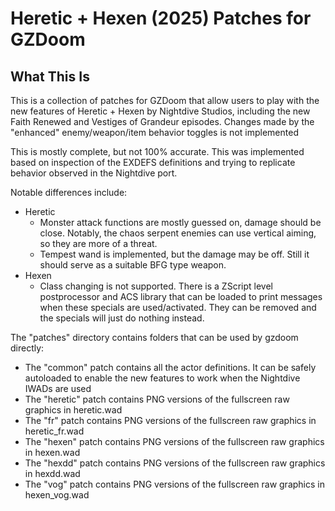 # Heretic + Hexen (2025) Patches for GZDoom

## What This Is

This is a collection of patches for GZDoom that allow users to play with the new features of
Heretic + Hexen by Nightdive Studios, including the new Faith Renewed and Vestiges of Grandeur
episodes. Changes made by the "enhanced" enemy/weapon/item behavior toggles is not implemented

This is mostly complete, but not 100% accurate. This was implemented based on inspection of the
EXDEFS definitions and trying to replicate behavior observed in the Nightdive port.

Notable differences include:
- Heretic
  - Monster attack functions are mostly guessed on, damage should be close. Notably, the chaos
    serpent enemies can use vertical aiming, so they are more of a threat.
  - Tempest wand is implemented, but the damage may be off. Still it should serve as a suitable
    BFG type weapon.
- Hexen
  - Class changing is not supported. There is a ZScript level postprocessor and ACS library that can
    be loaded to print messages when these specials are used/activated. They can be removed and the
    specials will just do nothing instead.

The "patches" directory contains folders that can be used by gzdoom directly:
- The "common" patch contains all the actor definitions. It can be safely autoloaded to enable the
  new features to work when the Nightdive IWADs are used
- The "heretic" patch contains PNG versions of the fullscreen raw graphics in heretic.wad
- The "fr" patch contains PNG versions of the fullscreen raw graphics in heretic_fr.wad
- The "hexen" patch contains PNG versions of the fullscreen raw graphics in hexen.wad
- The "hexdd" patch contains PNG versions of the fullscreen raw graphics in hexdd.wad
- The "vog" patch contains PNG versions of the fullscreen raw graphics in hexen_vog.wad

